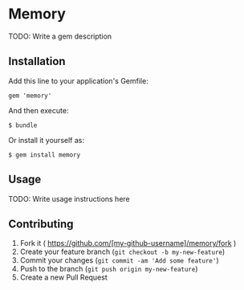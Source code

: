# Memory

TODO: Write a gem description

## Installation

Add this line to your application's Gemfile:

    gem 'memory'

And then execute:

    $ bundle

Or install it yourself as:

    $ gem install memory

## Usage

TODO: Write usage instructions here

## Contributing

1. Fork it ( https://github.com/[my-github-username]/memory/fork )
2. Create your feature branch (`git checkout -b my-new-feature`)
3. Commit your changes (`git commit -am 'Add some feature'`)
4. Push to the branch (`git push origin my-new-feature`)
5. Create a new Pull Request
